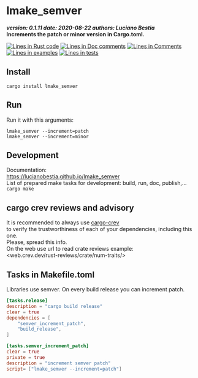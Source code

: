 # lmake_semver  

[comment]: # (lmake_cargo_toml_to_md start)

***version: 0.1.11  date: 2020-08-22 authors: Luciano Bestia***  
**Increments the patch or minor version in Cargo.toml.**

[comment]: # (lmake_cargo_toml_to_md end)

[comment]: # (lmake_lines_of_code start)
[![Lines in Rust code](https://img.shields.io/badge/Lines_in_Rust-184-green.svg)](https://github.com/LucianoBestia/lmake_semver/)
[![Lines in Doc comments](https://img.shields.io/badge/Lines_in_Doc_comments-48-blue.svg)](https://github.com/LucianoBestia/lmake_semver/)
[![Lines in Comments](https://img.shields.io/badge/Lines_in_comments-64-purple.svg)](https://github.com/LucianoBestia/lmake_semver/)
[![Lines in examples](https://img.shields.io/badge/Lines_in_examples-0-yellow.svg)](https://github.com/LucianoBestia/lmake_semver/)
[![Lines in tests](https://img.shields.io/badge/Lines_in_tests-0-orange.svg)](https://github.com/LucianoBestia/lmake_semver/)

[comment]: # (lmake_lines_of_code end)

## Install

`cargo install lmake_semver`  

## Run

Run it with this arguments:  

`lmake_semver --increment=patch`  
`lmake_semver --increment=minor`  

## Development

Documentation:  
<https://lucianobestia.github.io/lmake_semver>  
List of prepared make tasks for development: build, run, doc, publish,...  
`cargo make`  

## cargo crev reviews and advisory

It is recommended to always use [cargo-crev](https://github.com/crev-dev/cargo-crev)  
to verify the trustworthiness of each of your dependencies, including this one.  
Please, spread this info.  
On the web use url to read crate reviews example:  
<web.crev.dev/rust-reviews/crate/num-traits/>  

## Tasks in Makefile.toml

Libraries use semver. On every build release you can increment patch.  

```toml
[tasks.release]
description = "cargo build release"
clear = true
dependencies = [
    "semver_increment_patch",
    "build_release",
]

[tasks.semver_increment_patch]
clear = true
private = true
description = "increment semver patch"
script= ["lmake_semver --increment=patch"]
```
